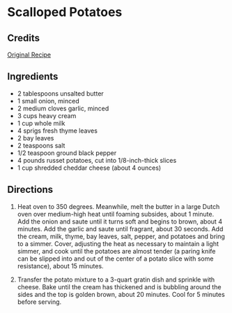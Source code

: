 # Scalloped Potatoes 

## Credits

[Original Recipe](http://www.americastestkitchen.com/Recipe/1001.shtml "http://www.americastestkitchen.com/Recipe/1001.shtml")

## Ingredients

- 2 tablespoons unsalted butter
- 1 small onion, minced
- 2 medium cloves garlic, minced
- 3 cups heavy cream
- 1 cup whole milk
- 4 sprigs fresh thyme leaves
- 2 bay leaves
- 2 teaspoons salt
- 1/2 teaspoon ground black pepper
- 4 pounds russet potatoes, cut into 1/8-inch-thick slices
- 1 cup shredded cheddar cheese (about 4 ounces)

## Directions

1. Heat oven to 350 degrees. Meanwhile, melt the butter in a large Dutch oven over medium-high heat until foaming subsides, about 1 minute. Add the onion and saute until it turns soft and begins to brown, about 4 minutes. Add the garlic and saute until fragrant, about 30 seconds. Add the cream, milk, thyme, bay leaves, salt, pepper, and potatoes and bring to a simmer. Cover, adjusting the heat as necessary to maintain a light simmer, and cook until the potatoes are almost tender (a paring knife can be slipped into and out of the center of a potato slice with some resistance), about 15 minutes.  
  
 2. Transfer the potato mixture to a 3-quart gratin dish and sprinkle with cheese. Bake until the cream has thickened and is bubbling around the sides and the top is golden brown, about 20 minutes. Cool for 5 minutes before serving.

